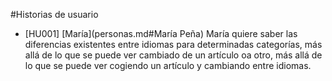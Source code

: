 #Historias de usuario

 - [HU001] [María](personas.md#María Peña) María quiere saber las diferencias existentes entre idiomas para determinadas categorías, más allá de lo que se puede ver cambiado de un artículo oa otro, más allá de lo que se puede ver cogiendo un artículo y cambiando entre idiomas.
